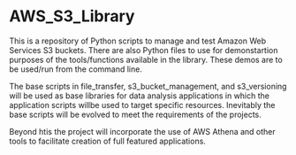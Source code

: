 # AWS_S3_Library
This is a repository of Python scripts to manage and test Amazon Web Services S3 buckets.  There are also Python files to use for demonstartion purposes of the tools/functions available in the library.  These demos are to be used/run from the command line.

The base scripts in file_transfer, s3_bucket_management, and s3_versioning will be used as base libraries for data analysis applications in which the application scripts willbe used to target specific resources. Inevitably the base scripts will be evolved to meet the requirements of the projects.

Beyond htis the project will incorporate the use of AWS Athena and other tools to facilitate creation of full featured applications.

